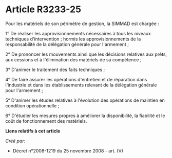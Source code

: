 # Article R3233-25

Pour les matériels de son périmètre de gestion, la SIMMAD est chargée :

1° De réaliser les approvisionnements nécessaires à tous les niveaux techniques d'intervention ; hormis les
approvisionnements de la responsabilité de la délégation générale pour l'armement ;

2° De prononcer les mouvements ainsi que les décisions relatives aux prêts, aux cessions et à l'élimination des matériels de
sa compétence ;

3° D'animer le traitement des faits techniques ;

4° De faire assurer les opérations d'entretien et de réparation dans l'industrie et dans les établissements relevant de la
délégation générale pour l'armement ;

5° D'animer les études relatives à l'évolution des opérations de maintien en condition opérationnelle ;

6° D'étudier les mesures propres à améliorer la disponibilité, la fiabilité et le coût de fonctionnement des matériels.

**Liens relatifs à cet article**

_Créé par_:

  - Décret n°2008-1219 du 25 novembre 2008 - art. (V)
